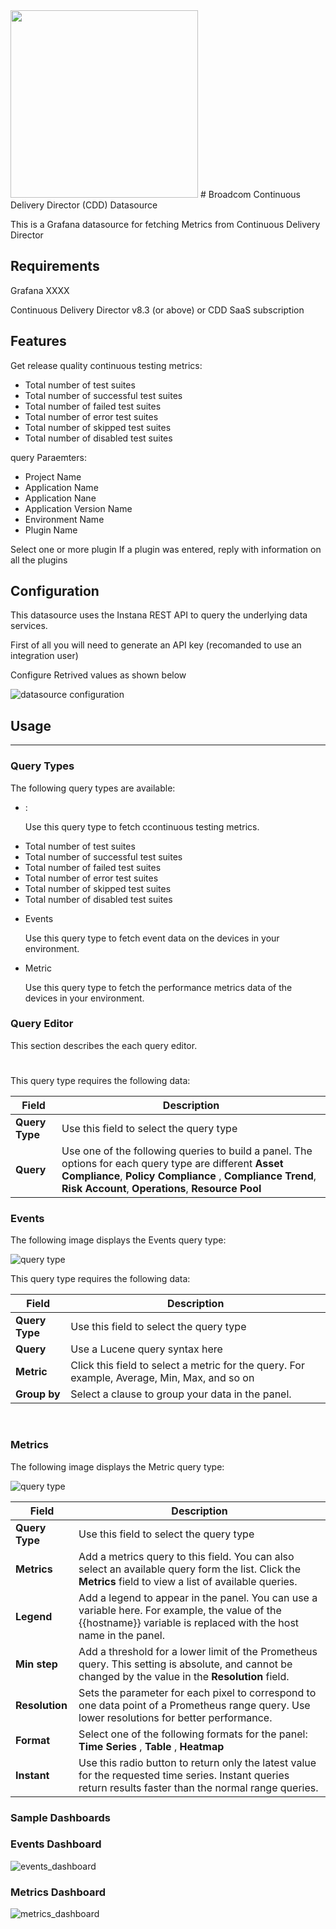 
<img src="https://raw.githubusercontent.com/broadcom/broadcomcdd-datasource/master/screenshots/CA-Broadcom_Horizontal_red-black.png" width="300">
# Broadcom Continuous Delivery Director (CDD) Datasource

This is a Grafana datasource for fetching Metrics from Continuous Delivery Director

## Requirements

Grafana XXXX 

Continuous Delivery Director v8.3 (or above)  or CDD SaaS subscription

## Features

Get release quality continuous testing metrics:
- Total number of test suites
- Total number of successful test suites
- Total number of failed test suites
- Total number of error test suites
- Total number of skipped test suites
- Total number of disabled test suites

query Paraemters:
- Project Name
- Application Name
- Application Nane
- Application Version Name
- Environment Name
- Plugin Name


Select one or more plugin
If a plugin was entered, reply with information on all the plugins

## Configuration

This datasource uses the Instana REST API to query the underlying data services.

First of all you will need to generate an API key (recomanded to use an integration user) 

Configure Retrived values as shown below

![datasource configuration](https://raw.githubusercontent.com/broadcom/broadcomcdd-datasource/main/screenshots/configuration.png)

## Usage
- - - -
### Query Types
The following query types are available:
* <metric name>:

   Use this query type to fetch ccontinuous testing metrics.
   
   
- Total number of test suites
- Total number of successful test suites
- Total number of failed test suites
- Total number of error test suites
- Total number of skipped test suites
- Total number of disabled test suites
   
   
   
* Events

  Use this query type to fetch event data on the devices in your environment.
* Metric

  Use this query type to fetch the performance metrics data of the devices in your environment.

### Query Editor

This section describes the each query editor.

#

This query type requires the following data:

| Field | Description |
|------|-------|
| **Query Type** | Use this field to select the query type |
| **Query** | Use one of the following queries to build a panel. The options for each query type are different **Asset Compliance**, **Policy Compliance** , **Compliance Trend**, **Risk Account**, **Operations**, **Resource Pool** |


### **Events**

The following image displays the Events query type:

![query type](https://raw.githubusercontent.com/broadcom/broadcomcdd-datasource/main/screenshots/events_query.png)

This query type requires the following data:

| Field | Description |
|------|-------|
| **Query Type** | Use this field to select the query type |
| **Query** | Use a Lucene query syntax here |
| **Metric** | Click this field to select a metric for the query. For example, Average, Min, Max, and so on |
| **Group by** | Select a clause to group your data in the panel. |

<br>

### **Metrics**

The following image displays the Metric query type:

![query type](https://raw.githubusercontent.com/broadcom/broadcomcdd-datasource/main/screenshots/metric_query.png)

| Field | Description |
|------|-------|
| **Query Type** | Use this field to select the query type |
| **Metrics** | Add a metrics query to this field.  You can also select an available query form the list. Click the **Metrics** field to view a list of available queries. |
| **Legend** |Add a legend to appear in the panel. You can use a variable here. For example, the value of the {{hostname}} variable is replaced with the host name in the panel. |
| **Min step** | Add a threshold for a lower limit of the Prometheus query. This setting is absolute, and cannot be changed by the value in the **Resolution** field.|
| **Resolution** | Sets the parameter for each pixel to correspond to one data point of a Prometheus range query. Use lower resolutions for better performance.|
| **Format** | Select one of the following formats for the panel: **Time Series** , **Table** , **Heatmap**|
| **Instant** | Use this radio button to return only the latest value for the requested time series. Instant queries return results faster than the normal range queries.|

### **Sample Dashboards**
### Events Dashboard
![events_dashboard](https://raw.githubusercontent.com/broadcom/broadcomcdd-datasource/main/screenshots/events_dashboard.png)

### Metrics Dashboard
![metrics_dashboard](https://raw.githubusercontent.com/broadcom/broadcomcdd-datasource/main/screenshots/metrics_dashboard.png)
